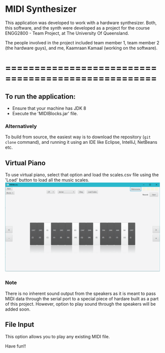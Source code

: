 # MIDI Synthesizer

This application was developed to work with a hardware synthesizer. Both, this software, and the synth were developed as a project for the course ENGG2800 - Team Project, at The University Of Queensland.

The people involved in the project included team member 1, team member 2 (the hardware guys), and me, Kaamraan Kamaal (working on the software).

====================================================
====================================================
## To run the application:
- Ensure that your machine has JDK 8
- Execute the 'MIDIBlocks.jar' file.
### Alternatively
To build from source, the easiest way is to download the repository (`git clone` command), and running it using an IDE like Eclipse, IntelliJ, NetBeans etc.

## Virtual Piano
To use virtual piano, select that option and load the scales.csv file using the 'Load' button to load all the music scales.
![virtual keyboard](Images/keyboard.png)

### Note
There is no inherent sound output from the speakers as it is meant to pass MIDI data through the serial port to a special piece of hardare built as a part of this project. However, option to play sound through the speakers will be added soon.

## File Input
This option allows you to play any existing MIDI file.

Have fun!!

